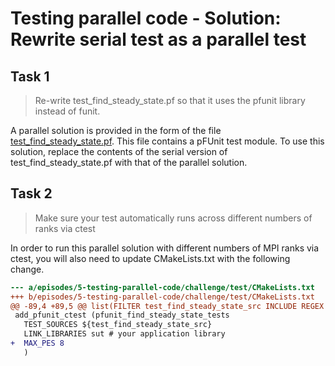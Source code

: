 # Testing parallel code - Solution: Rewrite serial test as a parallel test

## Task 1

> Re-write test_find_steady_state.pf so that it uses the pfunit library instead
   of funit.

A parallel solution is provided in the form of the file
[test_find_steady_state.pf](./test_find_steady_state.pf). This file contains
a pFUnit test module. To use this solution, replace the contents of the serial
version of test_find_steady_state.pf with that of the parallel solution.

## Task 2

> Make sure your test automatically runs across different numbers of ranks via ctest

In order to run this parallel solution with different numbers of MPI ranks via
ctest, you will also need to update CMakeLists.txt with the following change.

```diff
--- a/episodes/5-testing-parallel-code/challenge/test/CMakeLists.txt
+++ b/episodes/5-testing-parallel-code/challenge/test/CMakeLists.txt
@@ -89,4 +89,5 @@ list(FILTER test_find_steady_state_src INCLUDE REGEX ".*test_find_steady_state.p
 add_pfunit_ctest (pfunit_find_steady_state_tests
   TEST_SOURCES ${test_find_steady_state_src}
   LINK_LIBRARIES sut # your application library
+  MAX_PES 8
   )
```
